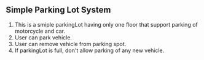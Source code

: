 ## Simple Parking Lot System
1. This is a smiple parkingLot having only one floor that support parking of motorcycle and car.
2. User can park vehicle.
2. User can remove vehicle from parking spot.
3. If parkingLot is full, don't allow parking of any new vehicle.